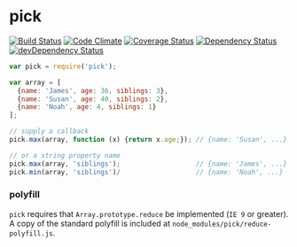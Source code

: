 # pick

[![Build Status](https://travis-ci.org/jamestalmage/pick.svg?branch=master)](https://travis-ci.org/jamestalmage/pick)
[![Code Climate](https://codeclimate.com/github/jamestalmage/pick/badges/gpa.svg)](https://codeclimate.com/github/jamestalmage/pick)
[![Coverage Status](https://coveralls.io/repos/jamestalmage/pick/badge.svg)](https://coveralls.io/r/jamestalmage/pick)
[![Dependency Status](https://david-dm.org/jamestalmage/pick.svg)](https://david-dm.org/jamestalmage/pick)
[![devDependency Status](https://david-dm.org/jamestalmage/pick/dev-status.svg)](https://david-dm.org/jamestalmage/pick#info=devDependencies)

```javascript
var pick = require('pick');

var array = [
  {name: 'James', age: 36, siblings: 3},
  {name: 'Susan', age: 40, siblings: 2},
  {name: 'Noah', age: 4, siblings: 1}
];

// supply a callback
pick.max(array, function (x) {return x.age;}); // {name: 'Susan', ...}

// or a string property name
pick.max(array, 'siblings');                   // {name: 'James', ...}
pick.min(array, 'siblings')/                   // {name: 'Noah', ...}
```

### polyfill

`pick` requires that `Array.prototype.reduce` be implemented (`IE 9` or greater).
A copy of the standard polyfill is included at `node_modules/pick/reduce-polyfill.js`.